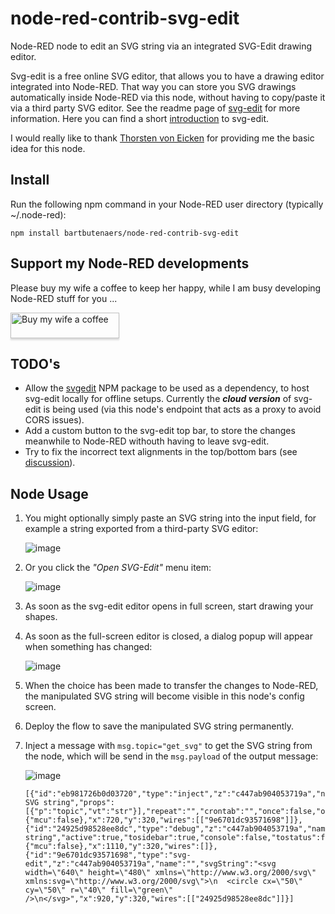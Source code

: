 # node-red-contrib-svg-edit
Node-RED node to edit an SVG string via an integrated SVG-Edit drawing editor.

Svg-edit is a free online SVG editor, that allows you to have a drawing editor integrated into Node-RED.  That way you can store you SVG drawings automatically inside Node-RED via this node, without having to copy/paste it via a third party SVG editor.  See the readme page of [svg-edit](https://github.com/SVG-Edit/svgedit/blob/master/README.md) for more information.  Here you can find a short [introduction](http://ehmdunque.altervista.org/i-informatica/manuali/SVG-edit/SVG-Edit_2.6/Short_intro_SVG-edit.html) to svg-edit.

I would really like to thank [Thorsten von Eicken](https://github.com/tve) for providing me the basic idea for this node. 

## Install
Run the following npm command in your Node-RED user directory (typically ~/.node-red):
```
npm install bartbutenaers/node-red-contrib-svg-edit
```

## Support my Node-RED developments

Please buy my wife a coffee to keep her happy, while I am busy developing Node-RED stuff for you ...

<a href="https://www.buymeacoffee.com/bartbutenaers" target="_blank"><img src="https://www.buymeacoffee.com/assets/img/custom_images/orange_img.png" alt="Buy my wife a coffee" style="height: 41px !important;width: 174px !important;box-shadow: 0px 3px 2px 0px rgba(190, 190, 190, 0.5) !important;-webkit-box-shadow: 0px 3px 2px 0px rgba(190, 190, 190, 0.5) !important;" ></a>

## TODO's
+ Allow the [svgedit](https://www.npmjs.com/package/svgedit) NPM package to be used as a dependency, to host svg-edit locally for offline setups.
   Currently the ***cloud version*** of svg-edit is being used (via this node's endpoint that acts as a proxy to avoid CORS issues).
+ Add a custom button to the svg-edit top bar, to store the changes meanwhile to Node-RED withouth having to leave svg-edit.
+ Try to fix the incorrect text alignments in the top/bottom bars (see [discussion](https://github.com/SVG-Edit/svgedit/discussions/878)).

## Node Usage

1. You might optionally simply paste an SVG string into the input field, for example a string exported from a third-party SVG editor:

   ![image](https://user-images.githubusercontent.com/14224149/214705852-ae04eb8b-e085-4678-bc9e-abb1fc71ff07.png)

2. Or you click the *"Open SVG-Edit"* menu item:

   ![image](https://user-images.githubusercontent.com/14224149/214705536-6bd9b6f8-9d0b-4bba-81d6-ffd2e069ff33.png)

3. As soon as the svg-edit editor opens in full screen, start drawing your shapes.

4. As soon as the full-screen editor is closed, a dialog popup will appear when something has changed:

   ![image](https://user-images.githubusercontent.com/14224149/214706916-e665e5d1-d37e-4e49-920a-a762cbaf13cd.png)

5. When the choice has been made to transfer the changes to Node-RED, the manipulated SVG string will become visible in this node's config screen.

6. Deploy the flow to save the manipulated SVG string permanently.

7. Inject a message with `msg.topic="get_svg"` to get the SVG string from the node, which will be send in the `msg.payload` of the output message:

   ![image](https://user-images.githubusercontent.com/14224149/214707932-4c63e0cb-0dd8-4390-a6f5-1d0ca46dda6e.png)
   ```
   [{"id":"eb981726b0d03720","type":"inject","z":"c447ab904053719a","name":"Get SVG string","props":[{"p":"topic","vt":"str"}],"repeat":"","crontab":"","once":false,"onceDelay":0.1,"topic":"get_svg","_mcu":{"mcu":false},"x":720,"y":320,"wires":[["9e6701dc93571698"]]},{"id":"24925d98528ee8dc","type":"debug","z":"c447ab904053719a","name":"SVG string","active":true,"tosidebar":true,"console":false,"tostatus":false,"complete":"payload","targetType":"msg","statusVal":"","statusType":"auto","_mcu":{"mcu":false},"x":1110,"y":320,"wires":[]},{"id":"9e6701dc93571698","type":"svg-edit","z":"c447ab904053719a","name":"","svgString":"<svg width=\"640\" height=\"480\" xmlns=\"http://www.w3.org/2000/svg\" xmlns:svg=\"http://www.w3.org/2000/svg\">\n  <circle cx=\"50\" cy=\"50\" r=\"40\" fill=\"green\" />\n</svg>","x":920,"y":320,"wires":[["24925d98528ee8dc"]]}]
   ```
